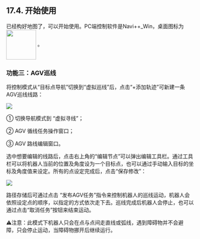 ﻿## 17.4.	开始使用
已经构好地图了，可以开始使用。PC端控制软件是Navi++_Win，桌面图标为<img src="https://imgconvert.csdnimg.cn/aHR0cHM6Ly9oYmltZy5odWFiYW5pbWcuY29tL2ExZjU3YmUzMjE2OWYyNWM2MGY5ZmQ5NjcyMjk2NDNjYjY0YzJkN2U0NmU4LVlNTTdPSV9mdzY1OA?x-oss-process=image/format,png" width = "80" height = "80" align=center /> 。

### 功能三：AGV巡线
将控制模式从“目标点导航”切换到“虚拟巡线”后，点击“+添加轨迹”可新建一条AGV巡线线路：

<img src="https://imgconvert.csdnimg.cn/aHR0cHM6Ly9oYmltZy5odWFiYW5pbWcuY29tLzAyN2M3MDQ5NDVmZWVjOTcxZDMzYTE5ODIxNzcwMzAxNDc4Yjk1Y2NkMzRlLXMwWE5zbl9mdzY1OA?x-oss-process=image/format,png" align=center />

①	切换导航模式到 “虚拟寻线”；

②	AGV 循线任务操作窗口；

③	AGV 路线编辑窗口。

选中想要编辑的线路后，点击右上角的“编辑节点”可以弹出编辑工具栏。通过工具栏可以将机器人当前的位置及角度设为一个目标点，也可以通过手动输入目标的坐标及角度值来设定。所有的点设定完成后，点击“保存修改”：

<img src="https://imgconvert.csdnimg.cn/aHR0cHM6Ly9oYmltZy5odWFiYW5pbWcuY29tLzIzMjhiNjMzYjgxNzg3ZTJlNTVlMjBlYWI3MzYxNDczOTIyYjM2NzA3Y2E4LUxwc28zNF9mdzY1OA?x-oss-process=image/format,png" align=center />

路径存储后可通过点击 “发布AGV任务”指令来控制机器人的巡线运动，机器人会依照设定点的顺序，以指定的方式依次走下去。巡线完成后机器人会停止，也可以通过点击“取消任务”按钮来结束运动。

⚠注意：此模式下机器人只会在点与点间走直线或弧线，遇到障碍物并不会避障，只会停止运动，当障碍物挪开后继续运行。